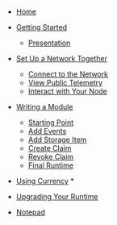 <!-- docs/_sidebar.md -->

* [Home](/)
* [Getting Started](0/)
	* [Presentation](0/presentation.md)

* [Set Up a Network Together](1/)
	* [Connect to the Network](1/connect.md)
	* [View Public Telemetry](1/telemetry.md)
	* [Interact with Your Node](1/interact.md)

* [Writing a Module](2/)
	* [Starting Point](2/starting-point.md)
	* [Add Events](2/add-events.md)
	* [Add Storage Item](2/add-storage.md)
	* [Create Claim](2/create-claim.md)
	* [Revoke Claim](2/revoke-claim.md)
	* [Final Runtime](2/final.md)

* [Using Currency](3/)
	* 

* [Upgrading Your Runtime](4/)

* [Notepad](notes.md)